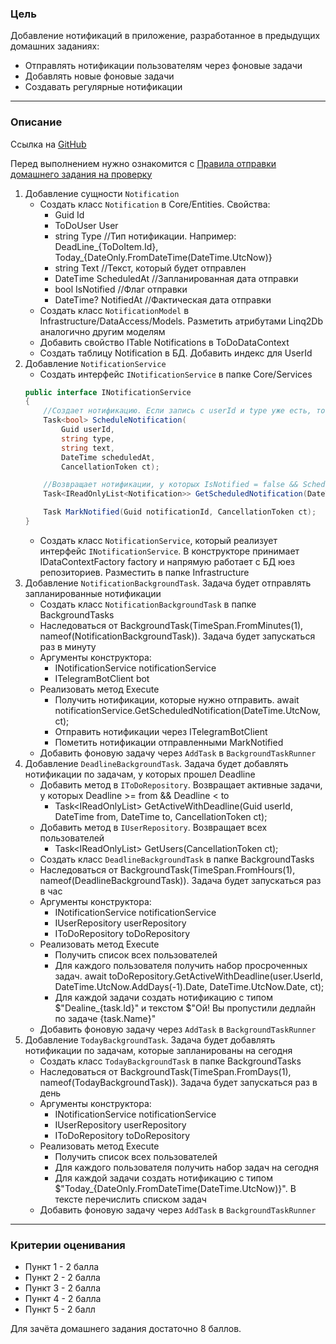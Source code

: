 ### Цель
    
Добавление нотификаций в приложение, разработанное в предыдущих домашних заданиях:

- Отправлять нотификации пользователям через фоновые задачи
- Добавлять новые фоновые задачи
- Создавать регулярные нотификации

---

### Описание

Ссылка на [GitHub](https://github.com/OTUS-NET/C-Sharp-Basic/tree/main/Homeworks/15%20%D0%A4%D0%BE%D0%BD%D0%BE%D0%B2%D1%8B%D0%B5%20%D0%B7%D0%B0%D0%B4%D0%B0%D1%87%D0%B8)

Перед выполнением нужно ознакомится с [Правила отправки домашнего задания на проверку](https://github.com/OTUS-NET/C-Sharp-Basic/blob/main/Homeworks/README.md)

1. Добавление сущности `Notification`
    - Создать класс `Notification` в Core/Entities. Свойства:
        - Guid Id
        - ToDoUser User
        - string Type //Тип нотификации. Например: DeadLine_{ToDoItem.Id}, Today_{DateOnly.FromDateTime(DateTime.UtcNow)}
        - string Text //Текст, который будет отправлен
        - DateTime ScheduledAt //Запланированная дата отправки
        - bool IsNotified //Флаг отправки
        - DateTime? NotifiedAt //Фактическая дата отправки
    - Создать класс `NotificationModel` в Infrastructure/DataAccess/Models. Разметить атрибутами Linq2Db аналогично другим моделям
    - Добавить свойство ITable<NotificationModel> Notifications в ToDoDataContext
    - Создать таблицу Notification в БД. Добавить индекс для UserId
2. Добавление `NotificationService`
    - Создать интерфейс `INotificationService` в папке Core/Services
    ```csharp
    public interface INotificationService
    {
        //Создает нотификацию. Если запись с userId и type уже есть, то вернуть false и не добавлять запись, иначе вернуть true
        Task<bool> ScheduleNotification(
            Guid userId,
            string type,
            string text,
            DateTime scheduledAt,
            CancellationToken ct);

        //Возвращает нотификации, у которых IsNotified = false && ScheduledAt <= scheduledBefore
        Task<IReadOnlyList<Notification>> GetScheduledNotification(DateTime scheduledBefore, CancellationToken ct);

        Task MarkNotified(Guid notificationId, CancellationToken ct);
    }
    ```
    - Создать класс `NotificationService`, который реализует интерфейс `INotificationService`. В конструкторе принимает IDataContextFactory<ToDoDataContext> factory и напрямую работает с БД юез репозиториев. Разместить в папке Infrastructure
3. Добавление `NotificationBackgroundTask`. Задача будет отправлять запланированные нотификации
    - Создать класс `NotificationBackgroundTask` в папке BackgroundTasks
    - Наследоваться от BackgroundTask(TimeSpan.FromMinutes(1), nameof(NotificationBackgroundTask)). Задача будет запускаться раз в минуту
    - Аргументы конструктора:
        - INotificationService notificationService
        - ITelegramBotClient bot
    - Реализовать метод Execute
        - Получить нотификации, которые нужно отправить. await notificationService.GetScheduledNotification(DateTime.UtcNow, ct);
        - Отправить нотификации через ITelegramBotClient
        - Пометить нотификации отправленными MarkNotified
    - Добавить фоновую задачу через `AddTask` в `BackgroundTaskRunner`
4. Добавление `DeadlineBackgroundTask`. Задача будет добавлять нотификации по задачам, у которых прошел Deadline 
    - Добавить метод в `IToDoRepository`. Возвращает активные задачи, у которых Deadline >= from && Deadline < to
        - Task<IReadOnlyList<ToDoItem>> GetActiveWithDeadline(Guid userId, DateTime from, DateTime to, CancellationToken ct);
    - Добавить метод в `IUserRepository`. Возвращает всех пользователей
        - Task<IReadOnlyList<ToDoUser>> GetUsers(CancellationToken ct);
    - Создать класс `DeadlineBackgroundTask` в папке BackgroundTasks
    - Наследоваться от BackgroundTask(TimeSpan.FromHours(1), nameof(DeadlineBackgroundTask)). Задача будет запускаться раз в час
    - Аргументы конструктора:
        - INotificationService notificationService
        - IUserRepository userRepository
        - IToDoRepository toDoRepository
    - Реализовать метод Execute
        - Получить список всех пользователей
        - Для каждого пользователя получить набор просроченных задач. await toDoRepository.GetActiveWithDeadline(user.UserId, DateTime.UtcNow.AddDays(-1).Date, DateTime.UtcNow.Date, ct);
        - Для каждой задачи создать нотификацию с типом $"Dealine_{task.Id}" и текстом $"Ой! Вы пропустили дедлайн по задаче {task.Name}"
    - Добавить фоновую задачу через `AddTask` в `BackgroundTaskRunner`
5. Добавление `TodayBackgroundTask`. Задача будет добавлять нотификации по задачам, которые запланированы на сегодня
    - Создать класс `TodayBackgroundTask` в папке BackgroundTasks
    - Наследоваться от BackgroundTask(TimeSpan.FromDays(1), nameof(TodayBackgroundTask)). Задача будет запускаться раз в день
    - Аргументы конструктора:
        - INotificationService notificationService
        - IUserRepository userRepository
        - IToDoRepository toDoRepository
    - Реализовать метод Execute
        - Получить список всех пользователей
        - Для каждого пользователя получить набор задач на сегодня
        - Для каждой задачи создать нотификацию с типом $"Today_{DateOnly.FromDateTime(DateTime.UtcNow)}". В тексте перечислить списком задач
    - Добавить фоновую задачу через `AddTask` в `BackgroundTaskRunner`

---

### Критерии оценивания

- Пункт 1 - 2 балла
- Пункт 2 - 2 балла
- Пункт 3 - 2 балла
- Пункт 4 - 2 балла
- Пункт 5 - 2 балл

Для зачёта домашнего задания достаточно 8 баллов.